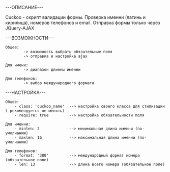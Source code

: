 ---ОПИСАНИЕ---

Cuckoo - скрипт валидации формы. Проверка именни (латинь и кирилица), номеров телефонов и email. Отправка формы только через JQuery-AJAX

---ВОЗМОЖНОСТИ---

    Общее:
            -> возмоность выбрать обязательные поля
            -> отправка и настройка ajax 

    Для имени:
            -> диапазон длинны именни

    Для телефонов:
            -> выбор международного формата
    

---НАСТРОЙКА---

    Общее: 
        - сlass: 'cuckoo_name'  --> настройка своего класса для стилизации ( рекомендуется не менять)
        - require: true         --> настройка обязательности поля

    Для именни:
        - minlen: 2             --> минимальная длина именни (по-умолчанию)
        - maxlen: 16            --> максимальная длина именни (по-умолчанию)

    Для телефонов:
        - format: '380'         --> международный формат номера (обязательное поле)
        - len: 13               --> длина всего номера (обязательное поле)
            

